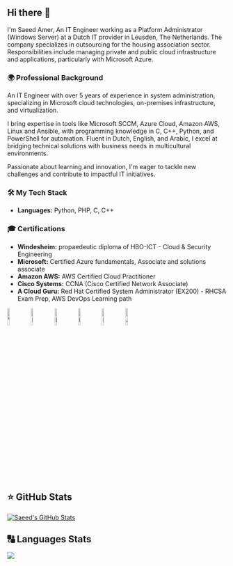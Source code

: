 ## Hi there 👋

<!--
**saeedamer08/saeedamer08** is a ✨ _special_ ✨ repository because its `README.md` (this file) appears on your GitHub profile.

Here are some ideas to get you started:

- 🔭 I’m currently working on ...
- 🌱 I’m currently learning ...
- 👯 I’m looking to collaborate on ...
- 🤔 I’m looking for help with ...
- 💬 Ask me about ...
- 📫 How to reach me: ...
- 😄 Pronouns: ...
- ⚡ Fun fact: ...
-->
I'm Saeed Amer, An IT Engineer working as a Platform Administrator (Windows Server) at a Dutch IT provider in Leusden, The Netherlands. The company specializes in outsourcing for the housing association sector. Responsibilities include managing private and public cloud infrastructure and applications, particularly with Microsoft Azure.
 

### 🌍 Professional Background
An IT Engineer with over 5 years of experience in system administration, specializing in Microsoft cloud technologies, on-premises infrastructure, and virtualization.

I bring expertise in tools like Microsoft SCCM, Azure Cloud, Amazon AWS, Linux and Ansible, with programming knowledge in C, C++, Python, and PowerShell for automation. Fluent in Dutch, English, and Arabic, I excel at bridging technical solutions with business needs in multicultural environments.

Passionate about learning and innovation, I'm eager to tackle new challenges and contribute to impactful IT initiatives.

### 🛠 My Tech Stack
- **Languages:** Python, PHP, C, C++
  
### 🎓 Certifications
- **Windesheim:** propaedeutic diploma of HBO-ICT - Cloud & Security Engineering
- **Microsoft:** Certified Azure fundamentals, Associate and solutions associate
- **Amazon AWS:** AWS Certified Cloud Practitioner
- **Cisco Systems:** CCNA (Cisco Certified Network Associate)
- **A Cloud Guru:** Red Hat Certified System Administrator (EX200) - RHCSA Exam Prep, AWS DevOps Learning path

<img src="https://www.windesheim.com/getmedia/a566a69e-43ca-4c97-85b3-f29078e62fcb/Windesheim_logo_Int_160x78px-ZG.jpg" width="10%" alt="Windesheim"> <img src="https://images.credly.com/images/4deb8cf5-898a-4c1e-aab5-7ee81d5d02f9/Microsoft_Exam740.png" width="10%" alt="Microsoft_Exam740"> <img src="https://images.credly.com/images/c80b569b-6ad6-4b80-8347-45144d7a7f45/MCSA-Windows_Server_2016.png" width="10%" alt="MCSA-Windows_Server_2016"> <img src="https://images.credly.com/images/be8fcaeb-c769-4858-b567-ffaaa73ce8cf/image.png" width="10%" alt="MS Azure Fundamentals"> <img src="https://images.credly.com/size/340x340/images/336eebfc-0ac3-4553-9a67-b402f491f185/azure-administrator-associate-600x600.png" width="10%" alt="MS Azure Administrator Associate"> <img src="https://images.credly.com/images/00634f82-b07f-4bbd-a6bb-53de397fc3a6/image.png" width="10%" alt="AWS Certified Cloud Practitioner">

<h2>⭐ GitHub Stats</h2>

[![Saeed's GitHub Stats](https://github-readme-stats.vercel.app/api?username=saeedamer08&show_icons=true)](https://github.com/saeedamer08)

<h2>🔠 Languages Stats</h2>

<img src="https://github-readme-stats.vercel.app//api/top-langs/?username=saeedamer08&layout=compact&theme="/>



 
